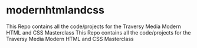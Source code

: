 # modernhtmlandcss

This Repo contains all the code/projects for the Traversy Media Modern HTML and CSS Masterclass
This Repo contains all the code/projects for the Traversy Media Modern HTML and CSS Masterclass
